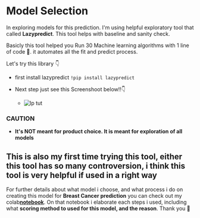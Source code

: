 # Model Selection
In exploring models for this prediction. I'm using helpful exploratory tool that called **Lazypredict**. This tool helps with baseline and sanity check.

Basicly this tool helped you Run 30 Machine learning algorithms with 1 line of code :rocket:. it automates all the fit and predict process.

Let's try this library :point_down: 
- first install lazypredict `!pip install lazypredict`

- Next step just see this Screenshoot below!!:point_down:
    - ![lp tut](https://user-images.githubusercontent.com/112558588/212098275-af3acba8-1462-42e6-8047-bc5ac6467e3d.png)


### CAUTION 
- **It's NOT meant for product choice. It is meant for exploration of all models**

## This is also my first time trying this tool, either this tool has so many controversion, i think this tool is very helpful if used in a right way  

For further details about what model i choose, and what process i do on creating this model for <b>Breast Cancer prediction</b> you can check out my colab<b>[notebook](https://github.com/Nataalfa/Model-For-Breast-Cancer-Prediction/blob/main/Breast_cancer_prediction_model.ipynb)</b>. On that notebook i elaborate each steps i used, including what **scoring method to used for this model, and the reason**.
Thank you :grimacing:

